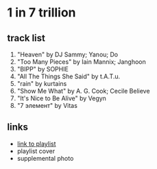 # 1 in 7 trillion

## track list

1. "Heaven" by DJ Sammy; Yanou; Do
2. "Too Many Pieces" by Iain Mannix; Janghoon
3. "BIPP" by SOPHIE
4. "All The Things She Said" by t.A.T.u.
5. "rain" by kurtains
6. "Show Me What" by A. G. Cook; Cecile Believe
7. "It's Nice to Be Alive" by Vegyn
8. "7 элемент" by Vitas

## links

- [link to playlist](https://open.spotify.com/playlist/3R49y8rly2bQdud29bgOkP)
- playlist cover
- supplemental photo
